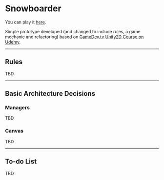 # Snowboarder

You can play it [here](https://friarhob.github.io/snowboarder).

Simple prototype developed (and changed to include rules, a game mechanic and refactoring) based on [GameDev.tv Unity2D Course on Udemy](https://www.udemy.com/course/unitycourse/).

---

## Rules

TBD

---

## Basic Architecture Decisions

### Managers

TBD

### Canvas

TBD

---

## To-do List

TBD